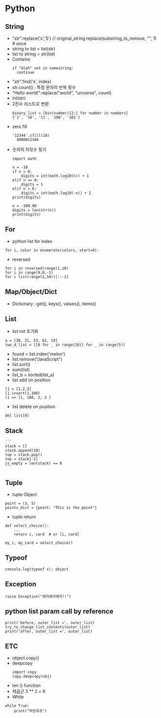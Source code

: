 # Python

## String 
* "str".replace('s','S')     //  original_string.replace(substring_to_remove, "", 1) # once
* string to list = list(str)
* list to string = str(list)
* Contains
  ```
  if "blah" not in somestring: 
    continue
  ```
* "str".find('s', index)
* str.count() : 특정 문자의 반복 횟수
* "Hello world!".replace("world", "universe", count)
* int(str)
* 2진수 리스트로 변환
    ```
    binary_list = [bin(number)[2:] for number in numbers]
    ['1', '10', '11', '100', '101']
    ```
* zero fill
  ```
  '12344'.zfill(10)
    0000012344
  ```
* 숫자의 자릿수 찾기
    ```
    import math

    n = -10
    if n > 0:
        digits = int(math.log10(n)) + 1
    elif n == 0:
        digits = 1
    elif n < 0:
        digits = int(math.log10(-n)) + 2
    print(digits)

    n = -100.90
    digits = len(str(n))
    print(digits)
    ```
## For
* python list for index
```
for i, color in enumerate(colors, start=0):
```
* reversed
```
for i in reversed(range(1,10)
for i in range(9,0,-1)
for i list(range(1,10))[::-1]
```
## Map/Object/Dict 
* Dictionary : get(), keys(), values(), items() 

## List
* list init 초기화
```
a = [38, 21, 53, 62, 19]
two_d_list = [[0 for _ in range(10)] for _ in range(5)]
```
*  found = list.index('melon')
*  list.remove("JavaScript")
*  list.sort()
*  sum(list)
*  list_b = sorted(list_a)
*  list add on position
```
l1 = [1,2,3]
l1.insert(1,100)
l1 => [1, 100, 2, 3 ]
```
* list delete on position
```
del list[0]
```
## Stack
    ```
    stack = []
    stack.append(10)
    top = stack.pop()
    top = stack[-1]
    is_empty = len(stack) == 0
    ```
## Tuple 
* tuple Object
```
point = (3, 5)
points_dict = {point: "This is the point"}
```
* tuple return 
```
def select_choice():
    ...
    return i, card  # or [i, card]

my_i, my_card = select_choice()
```
## Typeof
```
console.log(typeof x); object
```

## Exception
```
raise Exception("에러에러에러!!")
```
## python list param call by reference
```
print('before, outer_list =', outer_list)
try_to_change_list_contents(outer_list)
print('after, outer_list =', outer_list)
```


## ETC
* object.copy()
* deepcopy
  ```
  import copy
  copy.deepcopy(obj)
  ```
* len () function
* 제곱근 3 ** 2 = 9
* While
```
while True:
    print("무한루프")
```
